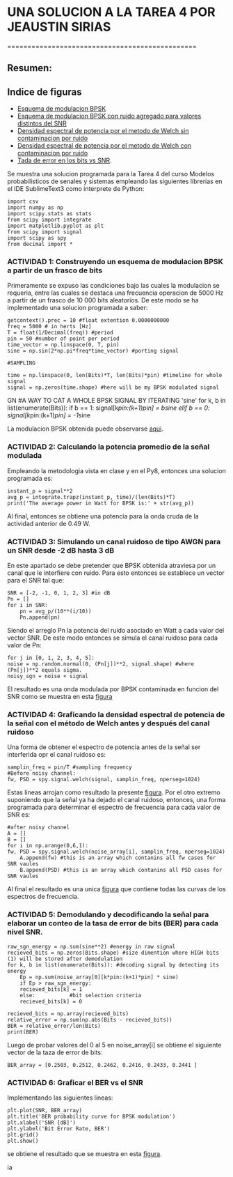 # UNA SOLUCION A LA TAREA 4 POR JEAUSTIN SIRIAS
===============================================

## Resumen:


## Indice de figuras

- [Esquema de modulacion BPSK](https://github.com/JeaustinSirias/Tarea4_B66861/blob/master/Raw_BPSK_sgn.png)
- [Esquema de modulacion BPSK con ruido agregado para valores distintos del SNR](https://github.com/JeaustinSirias/Tarea4_B66861/blob/master/noised_BPSK_sgn.png)
- [Densidad espectral de potencia por el metodo de Welch sin contaminacion por ruido](https://github.com/JeaustinSirias/Tarea4_B66861/blob/master/WelchRaw_BPSK_sgn.png)
- [Densidad espectral de potencia por el metodo de Welch con contaminacion por ruido](https://github.com/JeaustinSirias/Tarea4_B66861/blob/master/WelchNoised_BPSK_sgn.png)
- [Tada de error en los bits vs SNR](https://github.com/JeaustinSirias/Tarea4_B66861/blob/master/bit_error_rate.png).

Se muestra una solucion programada para la Tarea 4 del curso Modelos probabilisticos de senales y sistemas empleando las siguientes librerias en el IDE SublimeText3 como interprete de Python:

	import csv
	import numpy as np
	import scipy.stats as stats
	from scipy import integrate
	import matplotlib.pyplot as plt
	from scipy import signal
	import scipy as spy
	from decimal import *

### ACTIVIDAD 1: Construyendo un esquema de modulacion BPSK a partir de un frasco de bits

Primeramente se expuso las condiciones bajo las cuales la modulacion se requeria, entre las cuales se destaca una frecuencia operacion de 5000 Hz a partir de un frasco de 10 000 bits aleatorios. De este modo se ha implementado una solucion programada a saber:

	getcontext().prec = 10 #float extention 0.0000000000
	freq = 5000 # in herts [Hz]
	T = float(1/Decimal(freq)) #period
	pin = 50 #number of point per period
	time_vector = np.linspace(0, T, pin)
	sine = np.sin(2*np.pi*freq*time_vector) #porting signal

	#SAMPLING

	time = np.linspace(0, len(Bits)*T, len(Bits)*pin) #timeline for whole signal
	signal = np.zeros(time.shape) #here will be my BPSK modulated signal
GN
	#A WAY TO CAT A WHOLE BPSK SIGNAL BY ITERATING 'sine'
	for k, b in list(enumerate(Bits)):
		if b == 1:
			signal[k*pin:(k+1)*pin] = b*sine 
		elif b == 0:
			signal[k*pin:(k+1)*pin] = -1*sine

La modulacion BPSK obtenida puede observarse [aqui](https://github.com/JeaustinSirias/Tarea4_B66861/blob/master/Raw_BPSK_sgn.png).

### ACTIVIDAD 2: Calculando la potencia promedio de la señal modulada 

Empleando la metodologia vista en clase y en el Py8, entonces una solucion programada es:

	instant_p = signal**2
	avg_p = integrate.trapz(instant_p, time)/(len(Bits)*T)
	print('The average power in Watt for BPSK is:' + str(avg_p))

Al final, entonces se obtiene una potencia para la onda cruda de la actividad anterior de 0.49 W.


### ACTIVIDAD 3: Simulando un canal ruidoso de tipo AWGN para un SNR desde -2 dB hasta 3 dB


En este apartado se debe pretender que BPSK obtenida atraviesa por un canal que le interfiere con ruido. Para esto entonces se establece un vector para el SNR tal que:

	SNR = [-2, -1, 0, 1, 2, 3] #in dB
	Pn = []
	for i in SNR:
		pn = avg_p/(10**(i/10))
		Pn.append(pn)

Siendo el arreglo Pn la potencia del ruido asociado en Watt a cada valor del vector SNR. De este modo entonces se simula el canal ruidoso para cada valor de Pn:

	for j in [0, 1, 2, 3, 4, 5]:
	noise = np.random.normal(0, (Pn[j])**2, signal.shape) #where (Pn[j])**2 equals sigma.
	noisy_sgn = noise + signal

El resultado es una onda modulada por BPSK contaminada en funcion del SNR como se muestra en esta [figura](https://github.com/JeaustinSirias/Tarea4_B66861/blob/master/noised_BPSK_sgn.png)

### ACTIVIDAD 4: Graficando la densidad espectral de potencia de la señal con el método de Welch antes y después del canal ruidoso

Una forma de obtener el espectro de potencia antes de la señal ser interferida opr el canal ruidoso es:

	samplin_freq = pin/T #sampling frequency
	#Before noisy channel:
	fw, PSD = spy.signal.welch(signal, samplin_freq, nperseg=1024)

Estas lineas arrojan como resultado la presente [figura](https://github.com/JeaustinSirias/Tarea4_B66861/blob/master/WelchRaw_BPSK_sgn.png). Por el otro extremo suponiendo que la señal ya ha dejado el canal ruidoso, entonces, una forma programada para determinar el espectro de frecuencia para cada valor de SNR es:

	#after noisy channel
	A = []
	B = []
	for i in np.arange(0,6,1):
	fw, PSD = spy.signal.welch(noise_array[i], samplin_freq, nperseg=1024)
		A.append(fw) #this is an array which contanins all fw cases for SNR vaules
		B.append(PSD) #this is an array which contanins all PSD cases for SNR vaules

Al final el resultado es una unica [figura](https://github.com/JeaustinSirias/Tarea4_B66861/blob/master/WelchNoised_BPSK_sgn.png) que contiene todas las curvas de los espectros de frecuencia.


### ACTIVIDAD 5: Demodulando y decodificando la señal para elaborar un conteo de la tasa de error de bits (BER) para cada nivel SNR.

	raw_sgn_energy = np.sum(sine**2) #energy in raw signal
	recieved_bits = np.zeros(Bits.shape) #size dimention where HIGH bits (1) will be stored after demodulation
	for k, b in list(enumerate(Bits)): #decoding signal by detecting its energy
	    Ep = np.sum(noise_array[0][k*pin:(k+1)*pin] * sine)
	    if Ep > raw_sgn_energy:
		recieved_bits[k] = 1
	    else:			#bit selection criteria
		recieved_bits[k] = 0

	recieved_bits = np.array(recieved_bits) 
	relative_error = np.sum(np.abs(Bits - recieved_bits))
	BER = relative_error/len(Bits)
	print(BER)


Luego de probar valores del 0 al 5 en noise_array[i] se obtiene el siguiente vector de la taza de error de bits:
	
	BER_array = [0.2503, 0.2512, 0.2462, 0.2416, 0.2433, 0.2441 ]

### ACTIVIDAD 6: Graficar el BER vs el SNR

Implementando las siguientes lineas:

	plt.plot(SNR, BER_array)
	plt.title('BER probability curve for BPSK modulation')
	plt.xlabel('SNR [dB]')
	plt.ylabel('Bit Error Rate, BER')
	plt.grid()
	plt.show()

se obtiene el resultado que se muestra en esta [figura](https://github.com/JeaustinSirias/Tarea4_B66861/blob/master/bit_error_rate.png).





ia 
